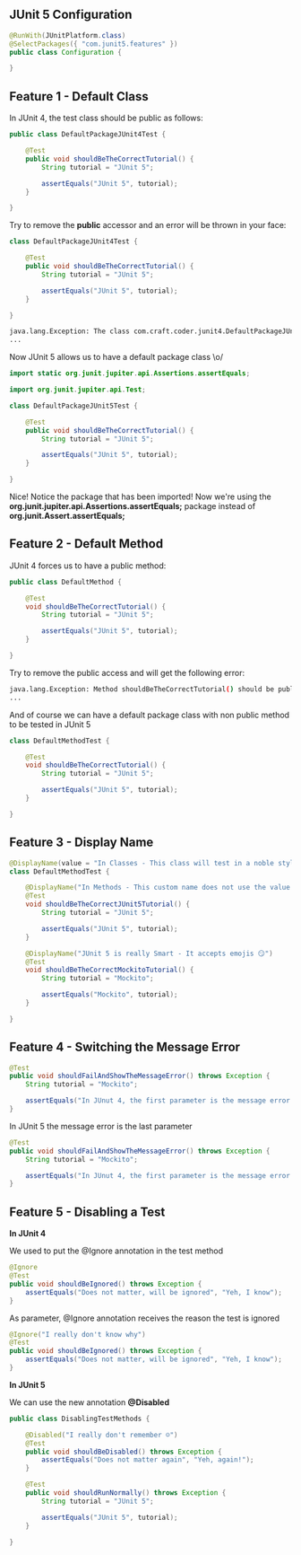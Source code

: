 ## JUnit 5 Configuration

```java
@RunWith(JUnitPlatform.class)
@SelectPackages({ "com.junit5.features" })
public class Configuration {

}
```

## Feature 1 - Default Class

In JUnit 4, the test class should be public as follows:

```java
public class DefaultPackageJUnit4Test {

	@Test
	public void shouldBeTheCorrectTutorial() {
		String tutorial = "JUnit 5";

		assertEquals("JUnit 5", tutorial);
	}

}
```

Try to remove the **public** accessor and an error will be thrown in your face:

```java
class DefaultPackageJUnit4Test {

	@Test
	public void shouldBeTheCorrectTutorial() {
		String tutorial = "JUnit 5";

		assertEquals("JUnit 5", tutorial);
	}

}
```

```bash
java.lang.Exception: The class com.craft.coder.junit4.DefaultPackageJUnit4Test is not public.
...
```

Now JUnit 5 allows us to have a default package class \o/

```java
import static org.junit.jupiter.api.Assertions.assertEquals;

import org.junit.jupiter.api.Test;

class DefaultPackageJUnit5Test {

	@Test
	public void shouldBeTheCorrectTutorial() {
		String tutorial = "JUnit 5";

		assertEquals("JUnit 5", tutorial);
	}

}
```

Nice! Notice the package that has been imported! Now we're using the
**org.junit.jupiter.api.Assertions.assertEquals;** package instead of
**org.junit.Assert.assertEquals;**

## Feature 2 - Default Method

JUnit 4 forces us to have a public method:

```java
public class DefaultMethod {

	@Test
	void shouldBeTheCorrectTutorial() {
		String tutorial = "JUnit 5";

		assertEquals("JUnit 5", tutorial);
	}

}
```

Try to remove the public access and will get the following error:

```bash
java.lang.Exception: Method shouldBeTheCorrectTutorial() should be public
...
```

And of course we can have a default package class with non public method to be tested in JUnit 5

```java
class DefaultMethodTest {

	@Test
	void shouldBeTheCorrectTutorial() {
		String tutorial = "JUnit 5";

		assertEquals("JUnit 5", tutorial);
	}

}
```

## Feature 3 - Display Name

```java
@DisplayName(value = "In Classes - This class will test in a noble style")
class DefaultMethodTest {

	@DisplayName("In Methods - This custom name does not use the value attribute")
	@Test
	void shouldBeTheCorrectJUnit5Tutorial() {
		String tutorial = "JUnit 5";

		assertEquals("JUnit 5", tutorial);
	}

	@DisplayName("JUnit 5 is really Smart - It accepts emojis 😏")
	@Test
	void shouldBeTheCorrectMockitoTutorial() {
		String tutorial = "Mockito";

		assertEquals("Mockito", tutorial);
	}

}
```

## Feature 4 - Switching the Message Error

```java
@Test
public void shouldFailAndShowTheMessageError() throws Exception {
	String tutorial = "Mockito";

	assertEquals("In JUnut 4, the first parameter is the message error :(", "JUnit 5", tutorial);
}
```

In JUnit 5 the message error is the last parameter

```java
@Test
public void shouldFailAndShowTheMessageError() throws Exception {
	String tutorial = "Mockito";

	assertEquals("In JUnut 4, the first parameter is the message error :(", "JUnut 5", tutorial);
}
```

## Feature 5 - Disabling a Test

**In JUnit 4**

We used to put the @Ignore annotation in the test method

```java
@Ignore
@Test
public void shouldBeIgnored() throws Exception {
	assertEquals("Does not matter, will be ignored", "Yeh, I know");
}
```

As parameter, @Ignore annotation receives the reason the test is ignored

```java
@Ignore("I really don't know why")
@Test
public void shouldBeIgnored() throws Exception {
	assertEquals("Does not matter, will be ignored", "Yeh, I know");
}
```

**In JUnit 5**

We can use the new annotation **@Disabled**

```java
public class DisablingTestMethods {

	@Disabled("I really don't remember ☺️️")
	@Test
	public void shouldBeDisabled() throws Exception {
		assertEquals("Does not matter again", "Yeh, again!");
	}

	@Test
	public void shouldRunNormally() throws Exception {
		String tutorial = "JUnit 5";

		assertEquals("JUnit 5", tutorial);
	}

}
```

